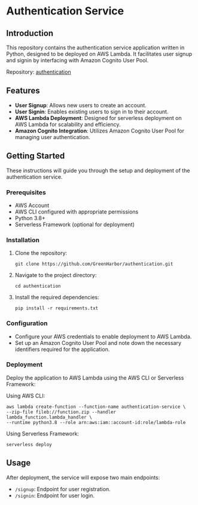 # Authentication Service

## Introduction

This repository contains the authentication service application written in Python, designed to be deployed on AWS Lambda. It facilitates user signup and signin by interfacing with Amazon Cognito User Pool.

Repository: [authentication](https://github.com/GreenHarbor/authentication.git)

## Features

- **User Signup**: Allows new users to create an account.
- **User Signin**: Enables existing users to sign in to their account.
- **AWS Lambda Deployment**: Designed for serverless deployment on AWS Lambda for scalability and efficiency.
- **Amazon Cognito Integration**: Utilizes Amazon Cognito User Pool for managing user authentication.

## Getting Started

These instructions will guide you through the setup and deployment of the authentication service.

### Prerequisites

- AWS Account
- AWS CLI configured with appropriate permissions
- Python 3.8+
- Serverless Framework (optional for deployment)

### Installation

1. Clone the repository:
   ```
   git clone https://github.com/GreenHarbor/authentication.git
   ```
2. Navigate to the project directory:
   ```
   cd authentication
   ```
3. Install the required dependencies:
   ```
   pip install -r requirements.txt
   ```

### Configuration

- Configure your AWS credentials to enable deployment to AWS Lambda.
- Set up an Amazon Cognito User Pool and note down the necessary identifiers required for the application.

### Deployment

Deploy the application to AWS Lambda using the AWS CLI or Serverless Framework:

Using AWS CLI:
```
aws lambda create-function --function-name authentication-service \
--zip-file fileb://function.zip --handler lambda_function.lambda_handler \
--runtime python3.8 --role arn:aws:iam::account-id:role/lambda-role
```

Using Serverless Framework:
```
serverless deploy
```

## Usage

After deployment, the service will expose two main endpoints:

- `/signup`: Endpoint for user registration.
- `/signin`: Endpoint for user login.
